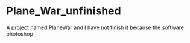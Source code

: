 # Plane_War_unfinished
A project named PlaneWar and I have not finish it because the software photoshop
